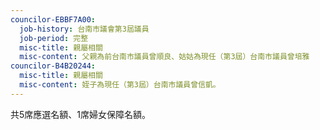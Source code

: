 ```yaml
---
councilor-EBBF7A00:
  job-history: 台南市議會第3屆議員
  job-period: 完整
  misc-title: 親屬相關
  misc-content: 父親為前台南市議員曾順良、姑姑為現任（第3屆）台南市議員曾培雅
councilor-B4B20244:
  misc-title: 親屬相關
  misc-content: 姪子為現任（第3屆）台南市議員曾信凱。
---
```

共5席應選名額、1席婦女保障名額。